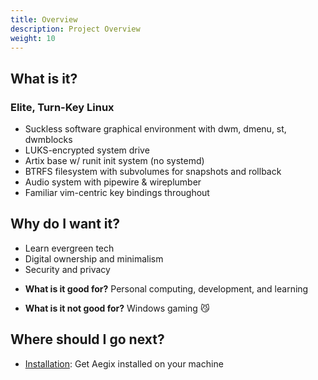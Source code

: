 ```yaml
---
title: Overview
description: Project Overview
weight: 10
---
```


## What is it?

### Elite, Turn-Key Linux
- Suckless software graphical environment with dwm, dmenu, st, dwmblocks
- LUKS-encrypted system drive
- Artix base w/ runit init system (no systemd)
- BTRFS filesystem with subvolumes for snapshots and rollback
- Audio system with pipewire & wireplumber
- Familiar vim-centric key bindings throughout

## Why do I want it?

- Learn evergreen tech
- Digital ownership and minimalism
- Security and privacy

* **What is it good for?** Personal computing, development, and learning

* **What is it not good for?** Windows gaming 😼

## Where should I go next?

* [Installation](/docs/installation/): Get Aegix installed on your machine


